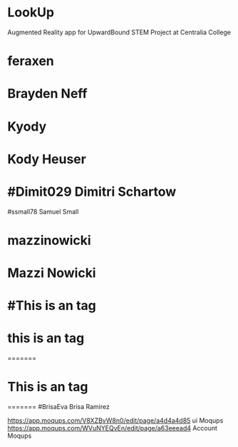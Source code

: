 # LookUp
Augmented Reality app for UpwardBound STEM Project at Centralia College

# feraxen
Brayden Neff
=======

# Kyody
Kody Heuser
=======

#Dimit029
Dimitri Schartow
=======

#ssmall78
Samuel Small
# mazzinowicki
Mazzi Nowicki
=======

#This is an <martensonjaden> tag
=======

# this is an <Danielrivera45> tag 
=======

# This is an <Jamison11> tag
=======
#BrisaEva
Brisa Ramirez

https://app.moqups.com/V8XZBvW8n0/edit/page/a4d4a4d85 ui Moqups
https://app.moqups.com/WVuNYEQvEn/edit/page/a63eeead4 Account Moqups




